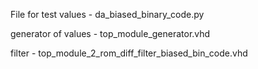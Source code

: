 <p>File for test values - da_biased_binary_code.py</p>
<p>generator of values - top_module_generator.vhd</p>
<p>filter - top_module_2_rom_diff_filter_biased_bin_code.vhd</p>
